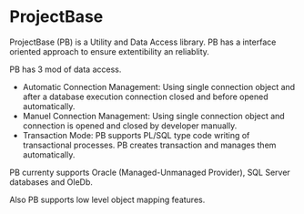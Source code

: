 # ProjectBase

ProjectBase (PB) is a Utility and Data Access library. PB has a interface oriented approach to ensure extentibility an reliablity. 

PB has 3 mod of data access. 

* Automatic Connection Management: Using single connection object and after a database execution connection closed and before opened automatically.
* Manuel Connection Management: Using single connection object and connection is opened and closed by developer manually.
* Transaction Mode: PB supports PL/SQL type code writing of transactional processes. PB creates transaction and manages them automatically.

PB currenty supports Oracle (Managed-Unmanaged Provider), SQL Server databases and OleDb. 

Also PB supports low level object mapping features.


